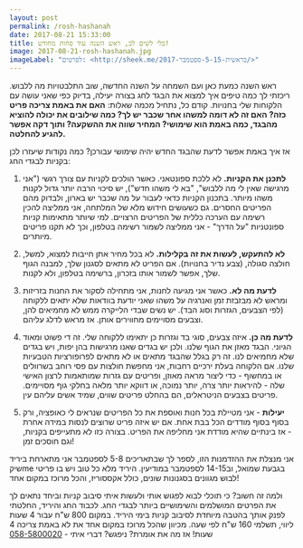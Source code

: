 ```yaml
---
layout: post
permalink: /rosh-hashanah
date: 2017-08-21 15:33:00
title: בלי לשים לב, ראש השנה עוד פחות מחודש!
image: 2017-08-21-rosh-hashanah.jpg
imageLabel: "לפרטים: <http://sheek.me/בראשית-5-15-ספטמבר-2017/>"
---
```


ראש השנה כמעת כאן ועם השמחה על השנה החדשה, שוב התלבטויות מה ללבוש.
ריכזתי לך כמה טיפים איך למצוא את הבגד לחג בצורה יעילה, בדיוק כפי שאני עושה עם הלקוחות שלי בחנויות.
קודם כל, נתחיל מכמה שאלות:
**האם את באמת צריכה פריט כזה? האם זה לא דומה למשהו אחר שכבר יש לך? כמה שילובים את יכולה להוציא מהבגד, כמה באמת הוא שימושי? המחיר שווה את ההשקעה? ותוך דקה אפשר להגיע להחלטה.**

אז איך באמת אפשר לדעת שהבגד החדש יהיה שימושי עבורכן?
כמה נקודות שיעזרו לכן בקניות לבגדי החג:

1. **לתכנן את הקניות.** לא ללכת ספונטאני. כאשר הולכים לקניות עם צורך רגשי ("אני מרגישה שאין לי מה ללבוש", "בא לי משהו חדש"), יש סיכוי הרבה יותר גדול לקנות משהו מיותר. בתכנון הקניות כדאי לעבור על מה שכבר יש בארון, ולבדוק מהם הפריטים החסרים. גם כשעושים חידוש מלא של המלתחה, אני ממליצה להכין רשימה עם הערכה כללית של הפריטים הרצויים.
למי שיותר מתאימות קניות ספונטניות "על הדרך" - אני ממליצה לשמור רשימה בטלפון, וכך לא תקנו פריטים מיותרים.

2. **לא להתעקש, לעשות את זה בקלילות.** לא בכל מחיר אתן חייבות למצוא, למשל, חולצה סגולה, (צבע נדיר בחנויות). אם הפריט לא מתאים לסגנון שלך, למבנה הגוף שלך, אפשר לשמור אותו בזכרון, ברשימה בטלפון, ולא לקנות.

3. **לדעת מה לא.** כאשר אני מגיעה לחנות, אני מתחילה לסקור את החנות בזריזות ומראש לא מבזבזת זמן ואנרגיה על משהו שאני יודעת בוודאות שלא יתאים ללקוחה (לפי הצבעים, הגזרות וסוג הבד). יש נשים שבדי הלייקרה ממש לא מחמיאים להן, וצבעים מסויימים מחווירים אותן. אז מראש לדלג עליהם.

4. **לדעת מה כן.** איזה צבעים, סוגי בד וגזרות כן יתאימו ללקוחה שלי. זה די פשוט ומאוד הגיוני. הבגד מאזן את הגוף שלנו. ולכן יש בגדים שאנו מרגישות בהן יפות, ויש בגדים שלא מחמיאים לנו. זה רק בגלל שהבגד מתאים או לא מתאים לפרופורציות הטבעיות שלנו.
אם הלקוחה בעלת ירכיים רחבות, אני מחפשת חולצות עם פסי רוחב בשרוולים או במחשוף - כדי ליצור מראה מאוזן, ופריטים עם גזרות שמותאמות לרצון האישי שלה - להיראות יותר צרה, יותר נמוכה, או דווקא יותר מלאה בחלקי גוף מסויימים.
פריטים בצבעים הניטראלים, הם בהחלט פריטים שווים, שמיד אשים עליהם עין.

5. **יעילות** - אני מטיילת בכל חנות ואוספת את כל הפריטים שנראים לי כאופציה, ורק בסוף בסוף מודדים הכל בבת אחת.  אם יש איזה פריט שרוצים לנסות במידה אחרת - אז בינתיים שהיא מודדת אני מחליפה את הפריט.
בצורה כזו לא מתעייפים בקניות, וגם חוסכים זמן!

אני מנצלת את ההזדמנות הזו, לספר לך שבתאריכים 5-8 לספטמבר אני מתארחת ביריד שיקme בגבעת שמואל, וב14-15 לספטמבר במודיעין. היריד מלא כל טוב ויש בו פריטי לבוש מגוונים בסגנונות שונים, כולל אקססוריז, והכל מרוכז במקום אחד!

ולמה זה חשוב? כי תוכלי לבוא לפגוש אותי ולעשות איתי סיבוב קניות וביחד נתאים לך את הפרטים המושלמים והשימושיים ביותר לבגדי החג. 
לכבוד החג והיריד, החלטתי לפנק אותך בהטבה מיוחדת לסיבוב קניות בימי היריד. 
במקום 800 ש"ח עבור 4 שעות ליווי,  תשלמי 160 ש"ח לפי שעה. מכיוון שהכל מרוכז במקום אחד את לא באמת צריכה 4 שעות!
אז מה את אומרת? ניפגש?
דברי איתי - [058-5800020](tel:0585800020)
